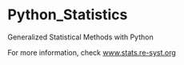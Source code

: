 # Python_Statistics
Generalized Statistical Methods with Python

For more information, check www.stats.re-syst.org

